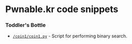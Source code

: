 # Pwnable.kr code snippets

### Toddler's Bottle
- [`/coin1/`](./coin1)[`coin1.py`](./coin1/coin1.py) - Script for performing binary search.
